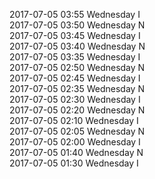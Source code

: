 2017-07-05 03:55 Wednesday  I  
2017-07-05 03:50 Wednesday  N  
2017-07-05 03:45 Wednesday  I  
2017-07-05 03:40 Wednesday  N  
2017-07-05 03:35 Wednesday  I  
2017-07-05 02:50 Wednesday  N  
2017-07-05 02:45 Wednesday  I  
2017-07-05 02:35 Wednesday  N  
2017-07-05 02:30 Wednesday  I  
2017-07-05 02:20 Wednesday  N  
2017-07-05 02:10 Wednesday  I  
2017-07-05 02:05 Wednesday  N  
2017-07-05 02:00 Wednesday  I  
2017-07-05 01:40 Wednesday  N  
2017-07-05 01:30 Wednesday  I  

